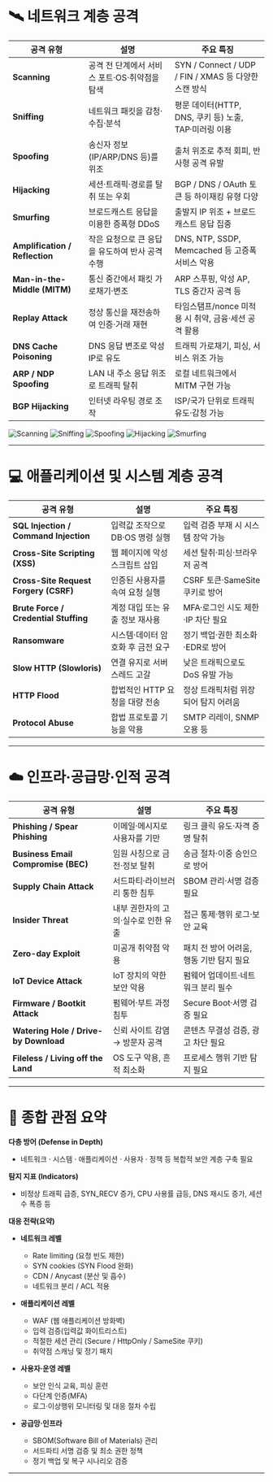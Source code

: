 # 🛰️ 네트워크 계층 공격

| 공격 유형 | 설명 | 주요 특징 |
|---|---|---|
| **Scanning** | 공격 전 단계에서 서비스 포트·OS·취약점을 탐색 | SYN / Connect / UDP / FIN / XMAS 등 다양한 스캔 방식 |
| **Sniffing** | 네트워크 패킷을 감청·수집·분석 | 평문 데이터(HTTP, DNS, 쿠키 등) 노출, TAP·미러링 이용 |
| **Spoofing** | 송신자 정보(IP/ARP/DNS 등)를 위조 | 출처 위조로 추적 회피, 반사형 공격 유발 |
| **Hijacking** | 세션·트래픽·경로를 탈취 또는 우회 | BGP / DNS / OAuth 토큰 등 하이재킹 유형 다양 |
| **Smurfing** | 브로드캐스트 응답을 이용한 증폭형 DDoS | 출발지 IP 위조 + 브로드캐스트 응답 집중 |
| **Amplification / Reflection** | 작은 요청으로 큰 응답을 유도하여 반사 공격 수행 | DNS, NTP, SSDP, Memcached 등 고증폭 서비스 악용 |
| **Man-in-the-Middle (MITM)** | 통신 중간에서 패킷 가로채기·변조 | ARP 스푸핑, 악성 AP, TLS 중간자 공격 등 |
| **Replay Attack** | 정상 통신을 재전송하여 인증·거래 재현 | 타임스탬프/nonce 미적용 시 취약, 금융·세션 공격 활용 |
| **DNS Cache Poisoning** | DNS 응답 변조로 악성 IP로 유도 | 트래픽 가로채기, 피싱, 서비스 위조 가능 |
| **ARP / NDP Spoofing** | LAN 내 주소 응답 위조로 트래픽 탈취 | 로컬 네트워크에서 MITM 구현 가능 |
| **BGP Hijacking** | 인터넷 라우팅 경로 조작 | ISP/국가 단위로 트래픽 유도·감청 가능 |

![Scanning](img/src/11.png)
![Sniffing](img/src/12.png)
![Spoofing](img/src/13.png)
![Hijacking](img/src/14.png)
![Smurfing](img/src/15.png)

---

# 💻 애플리케이션 및 시스템 계층 공격

| 공격 유형 | 설명 | 주요 특징 |
|---|---|---|
| **SQL Injection / Command Injection** | 입력값 조작으로 DB·OS 명령 실행 | 입력 검증 부재 시 시스템 장악 가능 |
| **Cross-Site Scripting (XSS)** | 웹 페이지에 악성 스크립트 삽입 | 세션 탈취·피싱·브라우저 공격 |
| **Cross-Site Request Forgery (CSRF)** | 인증된 사용자를 속여 요청 실행 | CSRF 토큰·SameSite 쿠키로 방어 |
| **Brute Force / Credential Stuffing** | 계정 대입 또는 유출 정보 재사용 | MFA·로그인 시도 제한·IP 차단 필요 |
| **Ransomware** | 시스템·데이터 암호화 후 금전 요구 | 정기 백업·권한 최소화·EDR로 방어 |
| **Slow HTTP (Slowloris)** | 연결 유지로 서버 스레드 고갈 | 낮은 트래픽으로도 DoS 유발 가능 |
| **HTTP Flood** | 합법적인 HTTP 요청을 대량 전송 | 정상 트래픽처럼 위장되어 탐지 어려움 |
| **Protocol Abuse** | 합법 프로토콜 기능을 악용 | SMTP 리레이, SNMP 오용 등 |

---

# ☁️ 인프라·공급망·인적 공격

| 공격 유형 | 설명 | 주요 특징 |
|---|---|---|
| **Phishing / Spear Phishing** | 이메일·메시지로 사용자를 기만 | 링크 클릭 유도·자격 증명 탈취 |
| **Business Email Compromise (BEC)** | 임원 사칭으로 금전·정보 탈취 | 송금 절차·이중 승인으로 방어 |
| **Supply Chain Attack** | 서드파티·라이브러리 통한 침투 | SBOM 관리·서명 검증 필요 |
| **Insider Threat** | 내부 권한자의 고의·실수로 인한 유출 | 접근 통제·행위 로그·보안 교육 |
| **Zero-day Exploit** | 미공개 취약점 악용 | 패치 전 방어 어려움, 행동 기반 탐지 필요 |
| **IoT Device Attack** | IoT 장치의 약한 보안 악용 | 펌웨어 업데이트·네트워크 분리 필수 |
| **Firmware / Bootkit Attack** | 펌웨어·부트 과정 침투 | Secure Boot·서명 검증 필요 |
| **Watering Hole / Drive-by Download** | 신뢰 사이트 감염 → 방문자 공격 | 콘텐츠 무결성 검증, 광고 차단 필요 |
| **Fileless / Living off the Land** | OS 도구 악용, 흔적 최소화 | 프로세스 행위 기반 탐지 필요 |

---

# 🧠 종합 관점 요약

**다층 방어 (Defense in Depth)**  
- 네트워크 · 시스템 · 애플리케이션 · 사용자 · 정책 등 복합적 보안 계층 구축 필요

**탐지 지표 (Indicators)**  
- 비정상 트래픽 급증, SYN_RECV 증가, CPU 사용률 급등, DNS 재시도 증가, 세션 수 폭증 등

**대응 전략(요약)**

- **네트워크 레벨**
  - Rate limiting (요청 빈도 제한)
  - SYN cookies (SYN Flood 완화)
  - CDN / Anycast (분산 및 흡수)
  - 네트워크 분리 / ACL 적용

- **애플리케이션 레벨**
  - WAF (웹 애플리케이션 방화벽)
  - 입력 검증(입력값 화이트리스트)
  - 적절한 세션 관리 (Secure / HttpOnly / SameSite 쿠키)
  - 취약점 스캐닝 및 정기 패치

- **사용자·운영 레벨**
  - 보안 인식 교육, 피싱 훈련
  - 다단계 인증(MFA)
  - 로그·이상행위 모니터링 및 대응 절차 수립

- **공급망·인프라**
  - SBOM(Software Bill of Materials) 관리
  - 서드파티 서명 검증 및 최소 권한 정책
  - 정기 백업 및 복구 시나리오 검증

---

